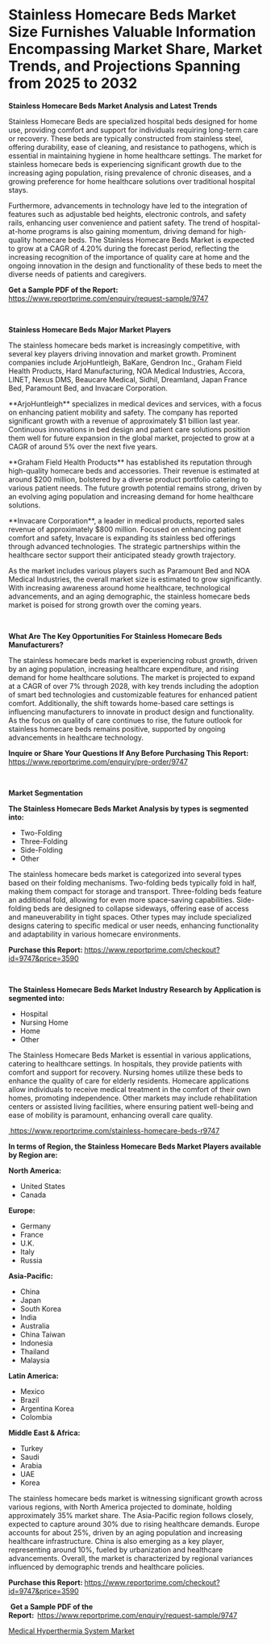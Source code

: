 <p><h1>Stainless Homecare Beds Market Size Furnishes Valuable Information Encompassing Market Share, Market Trends, and Projections Spanning from 2025 to 2032</h1></p><p><strong>Stainless Homecare Beds Market Analysis and Latest Trends</strong></p>
<p><p>Stainless Homecare Beds are specialized hospital beds designed for home use, providing comfort and support for individuals requiring long-term care or recovery. These beds are typically constructed from stainless steel, offering durability, ease of cleaning, and resistance to pathogens, which is essential in maintaining hygiene in home healthcare settings. The market for stainless homecare beds is experiencing significant growth due to the increasing aging population, rising prevalence of chronic diseases, and a growing preference for home healthcare solutions over traditional hospital stays.</p><p>Furthermore, advancements in technology have led to the integration of features such as adjustable bed heights, electronic controls, and safety rails, enhancing user convenience and patient safety. The trend of hospital-at-home programs is also gaining momentum, driving demand for high-quality homecare beds. The Stainless Homecare Beds Market is expected to grow at a CAGR of 4.20% during the forecast period, reflecting the increasing recognition of the importance of quality care at home and the ongoing innovation in the design and functionality of these beds to meet the diverse needs of patients and caregivers.</p></p>
<p><strong>Get a Sample PDF of the Report:&nbsp;</strong> <a href="https://www.reportprime.com/enquiry/request-sample/9747?utm_campaign=2440&utm_medium=2&utm_source=Github&utm_content=ia&utm_term=20032025&utm_id=stainless-homecare-beds">https://www.reportprime.com/enquiry/request-sample/9747</a></p>
<p>&nbsp;</p>
<p><strong>Stainless Homecare Beds Major Market Players</strong></p>
<p><p>The stainless homecare beds market is increasingly competitive, with several key players driving innovation and market growth. Prominent companies include ArjoHuntleigh, BaKare, Gendron Inc., Graham Field Health Products, Hard Manufacturing, NOA Medical Industries, Accora, LINET, Nexus DMS, Beaucare Medical, Sidhil, Dreamland, Japan France Bed, Paramount Bed, and Invacare Corporation.</p><p>**ArjoHuntleigh** specializes in medical devices and services, with a focus on enhancing patient mobility and safety. The company has reported significant growth with a revenue of approximately $1 billion last year. Continuous innovations in bed design and patient care solutions position them well for future expansion in the global market, projected to grow at a CAGR of around 5% over the next five years.</p><p>**Graham Field Health Products** has established its reputation through high-quality homecare beds and accessories. Their revenue is estimated at around $200 million, bolstered by a diverse product portfolio catering to various patient needs. The future growth potential remains strong, driven by an evolving aging population and increasing demand for home healthcare solutions.</p><p>**Invacare Corporation**, a leader in medical products, reported sales revenue of approximately $800 million. Focused on enhancing patient comfort and safety, Invacare is expanding its stainless bed offerings through advanced technologies. The strategic partnerships within the healthcare sector support their anticipated steady growth trajectory.</p><p>As the market includes various players such as Paramount Bed and NOA Medical Industries, the overall market size is estimated to grow significantly. With increasing awareness around home healthcare, technological advancements, and an aging demographic, the stainless homecare beds market is poised for strong growth over the coming years.</p></p>
<p>&nbsp;</p>
<p><strong>What Are The Key Opportunities For Stainless Homecare Beds Manufacturers?</strong></p>
<p><p>The stainless homecare beds market is experiencing robust growth, driven by an aging population, increasing healthcare expenditure, and rising demand for home healthcare solutions. The market is projected to expand at a CAGR of over 7% through 2028, with key trends including the adoption of smart bed technologies and customizable features for enhanced patient comfort. Additionally, the shift towards home-based care settings is influencing manufacturers to innovate in product design and functionality. As the focus on quality of care continues to rise, the future outlook for stainless homecare beds remains positive, supported by ongoing advancements in healthcare technology.</p></p>
<p><strong>Inquire or Share Your Questions If Any Before Purchasing This Report:</strong> <a href="https://www.reportprime.com/enquiry/pre-order/9747?utm_campaign=2440&utm_medium=2&utm_source=Github&utm_content=ia&utm_term=20032025&utm_id=stainless-homecare-beds">https://www.reportprime.com/enquiry/pre-order/9747</a></p>
<p>&nbsp;</p>
<p><strong>Market Segmentation</strong></p>
<p><strong>The Stainless Homecare Beds Market Analysis by types is segmented into:</strong></p>
<p><ul><li>Two-Folding</li><li>Three-Folding</li><li>Side-Folding</li><li>Other</li></ul></p>
<p><p>The stainless homecare beds market is categorized into several types based on their folding mechanisms. Two-folding beds typically fold in half, making them compact for storage and transport. Three-folding beds feature an additional fold, allowing for even more space-saving capabilities. Side-folding beds are designed to collapse sideways, offering ease of access and maneuverability in tight spaces. Other types may include specialized designs catering to specific medical or user needs, enhancing functionality and adaptability in various homecare environments.</p></p>
<p><strong>Purchase this Report:&nbsp;</strong><a href="https://www.reportprime.com/checkout?id=9747&price=3590&utm_campaign=2440&utm_medium=2&utm_source=Github&utm_content=ia&utm_term=20032025&utm_id=stainless-homecare-beds">https://www.reportprime.com/checkout?id=9747&price=3590</a></p>
<p>&nbsp;</p>
<p><strong>The Stainless Homecare Beds Market Industry Research by Application is segmented into:</strong></p>
<p><ul><li>Hospital</li><li>Nursing Home</li><li>Home</li><li>Other</li></ul></p>
<p><p>The Stainless Homecare Beds Market is essential in various applications, catering to healthcare settings. In hospitals, they provide patients with comfort and support for recovery. Nursing homes utilize these beds to enhance the quality of care for elderly residents. Homecare applications allow individuals to receive medical treatment in the comfort of their own homes, promoting independence. Other markets may include rehabilitation centers or assisted living facilities, where ensuring patient well-being and ease of mobility is paramount, enhancing overall care quality.</p></p>
<p><a href="https://www.reportprime.com/stainless-homecare-beds-r9747?utm_campaign=2440&utm_medium=2&utm_source=Github&utm_content=ia&utm_term=20032025&utm_id=stainless-homecare-beds">&nbsp;https://www.reportprime.com/stainless-homecare-beds-r9747</a></p>
<p><strong>In terms of Region, the Stainless Homecare Beds Market Players available by Region are:</strong></p>
<p>
    <p> <strong> North America: </strong>
        <ul>
            <li>United States</li>
            <li>Canada</li>
        </ul>
        </p> 
    <p> <strong> Europe: </strong>
        <ul>
            <li>Germany</li>
            <li>France</li>
            <li>U.K.</li>
            <li>Italy</li>
            <li>Russia</li>
        </ul>
        </p> 
    <p> <strong> Asia-Pacific: </strong>
        <ul>
            <li>China</li>
            <li>Japan</li>
            <li>South Korea</li>
            <li>India</li>
            <li>Australia</li>
            <li>China Taiwan</li>
            <li>Indonesia</li>
            <li>Thailand</li>
            <li>Malaysia</li>
        </ul>
        </p> 
    <p> <strong> Latin America: </strong>
        <ul>
            <li>Mexico</li>
            <li>Brazil</li>
            <li>Argentina Korea</li>
            <li>Colombia</li>
        </ul>
        </p> 
    <p> <strong> Middle East & Africa: </strong>
        <ul>
            <li>Turkey</li>
            <li>Saudi</li>
            <li>Arabia</li>
            <li>UAE</li>
            <li>Korea</li>
        </ul>
    </p>
    </p>
<p><p>The stainless homecare beds market is witnessing significant growth across various regions, with North America projected to dominate, holding approximately 35% market share. The Asia-Pacific region follows closely, expected to capture around 30% due to rising healthcare demands. Europe accounts for about 25%, driven by an aging population and increasing healthcare infrastructure. China is also emerging as a key player, representing around 10%, fueled by urbanization and healthcare advancements. Overall, the market is characterized by regional variances influenced by demographic trends and healthcare policies.</p></p>
<p><strong>Purchase this Report: </strong><a href="https://www.reportprime.com/checkout?id=9747&price=3590&utm_campaign=2440&utm_medium=2&utm_source=Github&utm_content=ia&utm_term=20032025&utm_id=stainless-homecare-beds">https://www.reportprime.com/checkout?id=9747&price=3590</a></p>
<p>&nbsp;<strong>Get a Sample PDF of the Report:&nbsp;&nbsp;</strong><a href="https://www.reportprime.com/enquiry/request-sample/9747?utm_campaign=2440&utm_medium=2&utm_source=Github&utm_content=ia&utm_term=20032025&utm_id=stainless-homecare-beds">https://www.reportprime.com/enquiry/request-sample/9747</a></p>
<p><strong></strong></p>
<p><p><a href="https://github.com/hillsmyung726/Market-Research-Report-List-1/blob/main/medical-hyperthermia-system-market.md?utm_campaign=2440&utm_medium=2&utm_source=Github&utm_content=ia&utm_term=20032025&utm_id=stainless-homecare-beds">Medical Hyperthermia System Market</a></p></p>